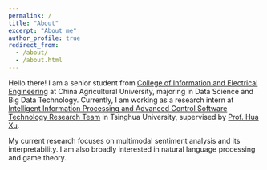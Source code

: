 ```yaml
---
permalink: /
title: "About"
excerpt: "About me"
author_profile: true
redirect_from: 
  - /about/
  - /about.html
---
```


Hello there! I am a senior student from [College of Information and Electrical Engineering](https://ciee.cau.edu.cn/) at China Agricultural University, majoring in Data Science and Big Data Technology. Currently, I am working as a research intern at [Intelligent Information Processing and Advanced Control Software Technology Research Team](https://thuiar.github.io/) in Tsinghua University, supervised by [Prof. Hua Xu](https://www.cs.tsinghua.edu.cn/info/1122/3562.htm).

My current research focuses on multimodal sentiment analysis and its interpretability. I am also broadly interested in natural language processing and  game theory.
